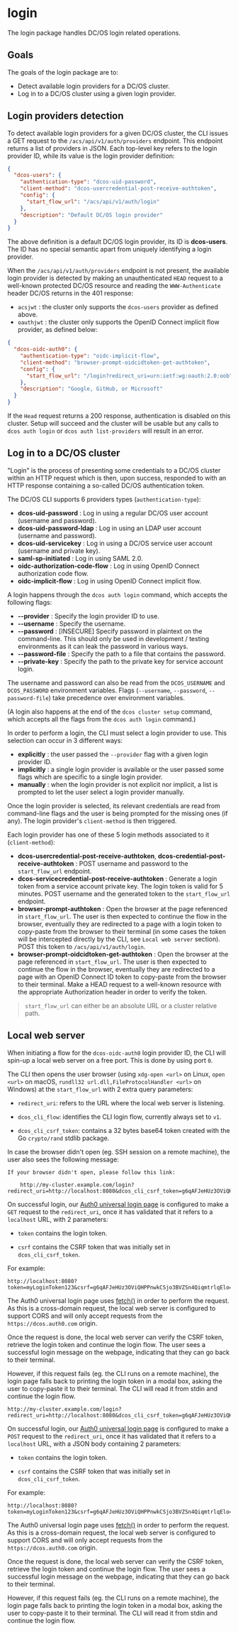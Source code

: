 # login

The login package handles DC/OS login related operations.

## Goals

The goals of the login package are to:

- Detect available login providers for a DC/OS cluster.
- Log in to a DC/OS cluster using a given login provider.

## Login providers detection

To detect available login providers for a given DC/OS cluster, the CLI issues a GET request to the
`/acs/api/v1/auth/providers` endpoint. This endpoint returns a list of providers in JSON. Each
top-level key refers to the login provider ID, while its value is the login provider definition:

``` json
{
  "dcos-users": {
    "authentication-type": "dcos-uid-password",
    "client-method": "dcos-usercredential-post-receive-authtoken",
    "config": {
      "start_flow_url": "/acs/api/v1/auth/login"
    },
    "description": "Default DC/OS login provider"
  }
}
```

The above definition is a default DC/OS login provider, its ID is **dcos-users**.
The ID has no special semantic apart from uniquely identifying a login provider.

When the `/acs/api/v1/auth/providers` endpoint is not present, the available login provider is
detected by making an unauthenticated `HEAD` request to a well-known protected DC/OS resource and
reading the `WWW-Authenticate` header DC/OS returns in the 401 response:

- `acsjwt` : the cluster only supports the `dcos-users` provider as defined above.
- `oauthjwt` : the cluster only supports the OpenID Connect implicit flow provider, as defined below:

``` json
{
  "dcos-oidc-auth0": {
    "authentication-type": "oidc-implicit-flow",
    "client-method": "browser-prompt-oidcidtoken-get-authtoken",
    "config": {
      "start_flow_url": "/login?redirect_uri=urn:ietf:wg:oauth:2.0:oob"
    },
    "description": "Google, GitHub, or Microsoft"
  }
}
```

If the `Head` request returns a 200 response, authentication is disabled on this cluster. Setup will
succeed and the cluster will be usable but any calls to `dcos auth login` or
`dcos auth list-providers` will result in an error.

## Log in to a DC/OS cluster

"Login" is the process of presenting some credentials to a DC/OS cluster within an HTTP request which is then,
upon success, responded to with an HTTP response containing a so-called DC/OS authentication token.

The DC/OS CLI supports 6 providers types (`authentication-type`):

- **dcos-uid-password** : Log in using a regular DC/OS user account (username and password).
- **dcos-uid-password-ldap** : Log in using an LDAP user account (username and password).
- **dcos-uid-servicekey** : Log in using a DC/OS service user account (username and private key).
- **saml-sp-initiated** : Log in using SAML 2.0.
- **oidc-authorization-code-flow** : Log in using OpenID Connect authorization code flow.
- **oidc-implicit-flow** : Log in using OpenID Connect implicit flow.

A login happens through the `dcos auth login` command, which accepts the following flags:

- **--provider** : Specify the login provider ID to use.
- **--username** : Specify the username.
- **--password** : [INSECURE] Specify password in plaintext on the command-line. This should
                   only be used in development / testing environments as it can leak the
                   password in various ways.
- **--password-file** : Specify the path to a file that contains the password.
- **--private-key** : Specify the path to the private key for service account login.

The username and password can also be read from the `DCOS_USERNAME` and `DCOS_PASSWORD` environment
variables. Flags (`--username`, `--password`, `--password-file`) take precedence over environment variables.

(A login also happens at the end of the `dcos cluster setup` command, which accepts all the flags
from the `dcos auth login` command.)

In order to perform a login, the CLI must select a login provider to use. This selection can occur
in 3 different ways:

- **explicitly** : the user passed the `--provider` flag with a given login provider ID.
- **implicitly** : a single login provider is available or the user passed some flags
    which are specific to a single login provider.
- **manually** : when the login provider is not explicit nor implicit, a list is prompted to let
    the user select a login provider manually.

Once the login provider is selected, its relevant credentials are read from command-line flags
and the user is being prompted for the missing ones (if any). The login provider's `client-method`
is then triggered.

Each login provider has one of these 5 login methods associated to it (`client-method`):

- **dcos-usercredential-post-receive-authtoken**, **dcos-credential-post-receive-authtoken** :
    POST username and password to the `start_flow_url` endpoint.
- **dcos-servicecredential-post-receive-authtoken** : Generate a login token from a service account
    private key. The login token is valid for 5 minutes. POST username and the generated token to the
    `start_flow_url` endpoint.
- **browser-prompt-authtoken** : Open the browser at the page referenced in `start_flow_url`. The user
    is then expected to continue the flow in the browser, eventually they are redirected to a page with
    a login token to copy-paste from the browser to their terminal (in some cases the token will be
    intercepted directly by the CLI, see `Local web server` section). POST this token to
    `/acs/api/v1/auth/login`.
- **browser-prompt-oidcidtoken-get-authtoken** : Open the browser at the page referenced in
    `start_flow_url`. The user is then expected to continue the flow in the browser, eventually
    they are redirected to a page with an OpenID Connect ID token to copy-paste from the browser
    to their terminal. Make a HEAD request to a well-known resource with the appropriate
    Authorization header in order to verify the token.

> `start_flow_url` can either be an absolute URL or a cluster relative path.

## Local web server

When initiating a flow for the `dcos-oidc-auth0` login provider ID, the CLI will spin-up
a local web server on a free port. This is done by using port `0`.

The CLI then opens the user browser (using `xdg-open <url>` on Linux, `open <url>` on macOS,
`rundll32 url.dll,FileProtocolHandler <url>` on Windows) at the `start_flow_url` with 2 extra query parameters:

- `redirect_uri`: refers to the URL where the local web server is listening.

- `dcos_cli_flow`: identifies the CLI login flow, currently always set to `v1`.

- `dcos_cli_csrf_token`: contains a 32 bytes base64 token created with the Go `crypto/rand` stdlib package.

In case the browser didn't open (eg. SSH session on a remote machine), the user also sees the following
message:

``` console
If your browser didn't open, please follow this link:

    http://my-cluster.example.com/login?redirect_uri=http://localhost:8080&dcos_cli_csrf_token=g6qAFJeHUz3OViQHPPnwkCSjo3BVZSn4QiqmtrlqElo=
```

On successful login, our [Auth0 universal login page](https://github.com/mesosphere/auth0-ui) is
configured to make a `GET` request to the `redirect_uri`, once it has validated that it refers to a `localhost` URL, with 2 parameters:

- `token` contains the login token.

- `csrf` contains the CSRF token that was initially set in `dcos_cli_csrf_token`.

For example:

    http://localhost:8080?token=myLoginToken123&csrf=g6qAFJeHUz3OViQHPPnwkCSjo3BVZSn4QiqmtrlqElo=

The Auth0 universal login page uses [fetch()](https://developer.mozilla.org/en-US/docs/Web/API/WindowOrWorkerGlobalScope/fetch)
in order to perform the request. As this is a cross-domain request, the local web server
is configured to support CORS and will only accept requests from the `https://dcos.auth0.com` origin.

Once the request is done, the local web server can verify the CSRF token, retrieve the login token
and continue the login flow.
The user sees a successful login message on the webpage, indicating that they can go back to their terminal.

However, if this request fails (eg. the CLI runs on a remote machine), the login page falls back
to printing the login token in a modal box, asking the user to copy-paste it to their terminal.
The CLI will read it from stdin and continue the login flow.

    http://my-cluster.example.com/login?redirect_uri=http://localhost:8080&dcos_cli_csrf_token=g6qAFJeHUz3OViQHPPnwkCSjo3BVZSn4QiqmtrlqElo=

On successful login, our [Auth0 universal login page](https://github.com/mesosphere/auth0-ui) is
configured to make a `POST` request to the `redirect_uri`, once it has validated that it refers to a `localhost` URL, with a JSON body containing 2 parameters:

- `token` contains the login token.

- `csrf` contains the CSRF token that was initially set in `dcos_cli_csrf_token`.

For example:

    http://localhost:8080?token=myLoginToken123&csrf=g6qAFJeHUz3OViQHPPnwkCSjo3BVZSn4QiqmtrlqElo=

The Auth0 universal login page uses [fetch()](https://developer.mozilla.org/en-US/docs/Web/API/WindowOrWorkerGlobalScope/fetch)
in order to perform the request. As this is a cross-domain request, the local web server
is configured to support CORS and will only accept requests from the `https://dcos.auth0.com` origin.

Once the request is done, the local web server can verify the CSRF token, retrieve the login token
and continue the login flow.
The user sees a successful login message on the webpage, indicating that they can go back to their terminal.

However, if this request fails (eg. the CLI runs on a remote machine), the login page falls back
to printing the login token in a modal box, asking the user to copy-paste it to their terminal.
The CLI will read it from stdin and continue the login flow.

